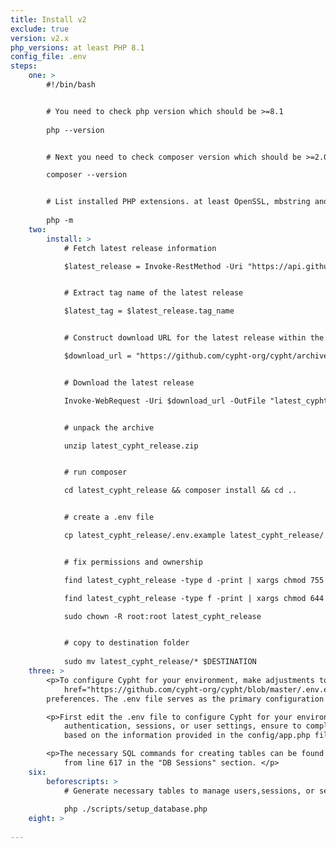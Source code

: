 ```yaml
---
title: Install v2
exclude: true
version: v2.x
php_versions: at least PHP 8.1
config_file: .env
steps:
    one: >
        #!/bin/bash


        # You need to check php version which should be >=8.1
        
        php --version


        # Next you need to check composer version which should be >=2.0.0

        composer --version


        # List installed PHP extensions. at least OpenSSL, mbstring and cURL should be in the list
        
        php -m
    two:
        install: >
            # Fetch latest release information

            $latest_release = Invoke-RestMethod -Uri "https://api.github.com/repos/cypht-org/cypht/releases/latest"


            # Extract tag name of the latest release

            $latest_tag = $latest_release.tag_name


            # Construct download URL for the latest release within the 2.x series

            $download_url = "https://github.com/cypht-org/cypht/archive/refs/tags/$latest_tag.zip"


            # Download the latest release

            Invoke-WebRequest -Uri $download_url -OutFile "latest_cypht_release.zip"


            # unpack the archive

            unzip latest_cypht_release.zip


            # run composer

            cd latest_cypht_release && composer install && cd ..


            # create a .env file

            cp latest_cypht_release/.env.example latest_cypht_release/.env


            # fix permissions and ownership

            find latest_cypht_release -type d -print | xargs chmod 755

            find latest_cypht_release -type f -print | xargs chmod 644

            sudo chown -R root:root latest_cypht_release


            # copy to destination folder
            
            sudo mv latest_cypht_release/* $DESTINATION
    three: >
        <p>To configure Cypht for your environment, make adjustments to the <a
            href="https://github.com/cypht-org/cypht/blob/master/.env.example">.env</a> file according to your
        preferences. The .env file serves as the primary configuration file.</p>

        <p>First edit the .env file to configure Cypht for your environment. If you choose to leverage a database for
            authentication, sessions, or user settings, ensure to complete the relevant sections within the .env file
            based on the information provided in the config/app.php file.</p>

        <p>The necessary SQL commands for creating tables can be found in the config/app.php file, specifically starting
            from line 617 in the "DB Sessions" section. </p>
    six:
        beforescripts: >
            # Generate necessary tables to manage users,sessions, or settings depending on the configuration in the .env file
            
            php ./scripts/setup_database.php
    eight: >
        
---
```

